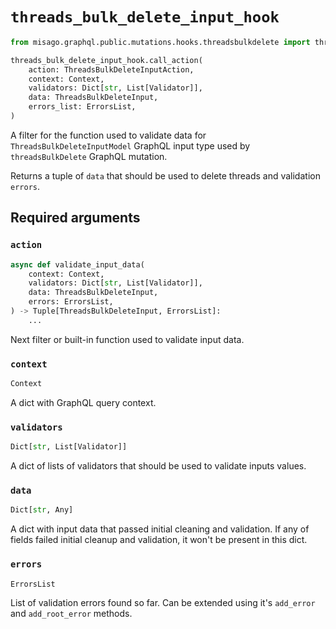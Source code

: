 # `threads_bulk_delete_input_hook`

```python
from misago.graphql.public.mutations.hooks.threadsbulkdelete import threads_bulk_delete_input_hook

threads_bulk_delete_input_hook.call_action(
    action: ThreadsBulkDeleteInputAction,
    context: Context,
    validators: Dict[str, List[Validator]],
    data: ThreadsBulkDeleteInput,
    errors_list: ErrorsList,
)
```

A filter for the function used to validate data for `ThreadsBulkDeleteInputModel` GraphQL input type used by `threadsBulkDelete` GraphQL mutation.

Returns a tuple of `data` that should be used to delete threads and validation `errors`.


## Required arguments

### `action`

```python
async def validate_input_data(
    context: Context,
    validators: Dict[str, List[Validator]],
    data: ThreadsBulkDeleteInput,
    errors: ErrorsList,
) -> Tuple[ThreadsBulkDeleteInput, ErrorsList]:
    ...
```

Next filter or built-in function used to validate input data.


### `context`

```python
Context
```

A dict with GraphQL query context.


### `validators`

```python
Dict[str, List[Validator]]
```

A dict of lists of validators that should be used to validate inputs values.


### `data`

```python
Dict[str, Any]
```

A dict with input data that passed initial cleaning and validation. If any of fields failed initial cleanup and validation, it won't be present in this dict.


### `errors`

```python
ErrorsList
```

List of validation errors found so far. Can be extended using it's `add_error` and `add_root_error` methods.